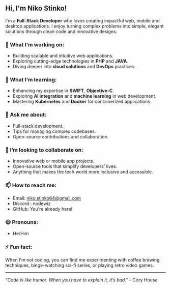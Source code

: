 ## Hi, I'm Niko Stinko!

I'm a **Full-Stack Developer** who loves creating impactful web, mobile and desktop applications. I enjoy turning complex problems into simple, elegant solutions through clean code and innovative designs.

### 🔭 What I'm working on:
- Building scalable and intuitive web applications.
- Exploring cutting-edge technologies in **PHP** and **JAVA**.
- Diving deeper into **cloud solutions** and **DevOps** practices.

### 🌱 What I'm learning:
- Enhancing my expertise in **SWIFT**, **Objective-C**.
- Exploring **AI integration** and **machine learning** in web development.
- Mastering **Kubernetes** and **Docker** for containerized applications.

### 💬 Ask me about:
- Full-stack development.
- Tips for managing complex codebases.
- Open-source contributions and collaboration.

### 👯 I’m looking to collaborate on:
- Innovative web or mobile app projects.
- Open-source tools that simplify developers' lives.
- Anything that makes the tech world more inclusive and accessible.

### 📫 How to reach me:
- Email: [niko.stinko64@gmail.com](mailto:niko.stinko64@gmail.com)
- Discord : nodewiz
- GitHub: You're already here!

### 😄 Pronouns:
- He/Him

### ⚡ Fun fact:
When I'm not coding, you can find me experimenting with coffee brewing techniques, binge-watching sci-fi series, or playing retro video games.

---

_"Code is like humor. When you have to explain it, it’s bad."_ – Cory House
